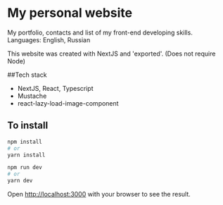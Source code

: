 # My personal website

My portfolio, contacts and list of my front-end developing skills.\
Languages: English, Russian

This website was created with NextJS and 'exported'. (Does not require Node)

##Tech stack

- NextJS, React, Typescript
- Mustache
- react-lazy-load-image-component

## To install

```bash
npm install
# or
yarn install
```

```bash
npm run dev
# or
yarn dev
```

Open [http://localhost:3000](http://localhost:3000) with your browser to see the result.

